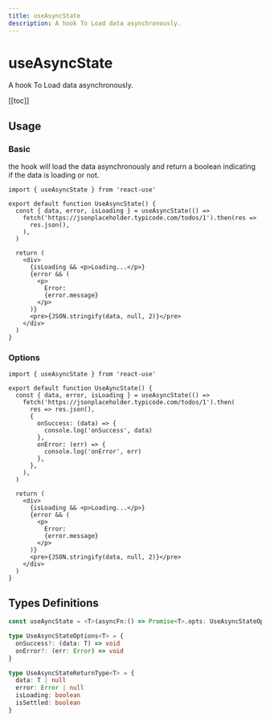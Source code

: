 ```yaml
---
title: useAsyncState
description: A hook To Load data asynchronously.
---
```


# useAsyncState

A hook To Load data asynchronously.

[[toc]]

## Usage

### Basic

the hook will load the data asynchronously and return a boolean indicating if the data is loading or not.

```tsx
import { useAsyncState } from 'react-use'

export default function UseAsyncState() {
  const { data, error, isLoading } = useAsyncState(() =>
    fetch('https://jsonplaceholder.typicode.com/todos/1').then(res =>
      res.json(),
    ),
  )

  return (
    <div>
      {isLoading && <p>Loading...</p>}
      {error && (
        <p>
          Error:
          {error.message}
        </p>
      )}
      <pre>{JSON.stringify(data, null, 2)}</pre>
    </div>
  )
}
```

<div>
<div ref="demo"></div>
</div>

### Options

```tsx
import { useAsyncState } from 'react-use'

export default function UseAyncState() {
  const { data, error, isLoading } = useAsyncState(() =>
    fetch('https://jsonplaceholder.typicode.com/todos/1').then(
      res => res.json(),
      {
        onSuccess: (data) => {
          console.log('onSuccess', data)
        },
        onError: (err) => {
          console.log('onError', err)
        },
      },
    ),
  )

  return (
    <div>
      {isLoading && <p>Loading...</p>}
      {error && (
        <p>
          Error:
          {error.message}
        </p>
      )}
      <pre>{JSON.stringify(data, null, 2)}</pre>
    </div>
  )
}
```

## Types Definitions

```ts
const useAyncState = <T>(asyncFn:() => Promise<T>,opts: UseAsyncStateOptions<T> = {}): UseAsyncStateReturnType<T>

type UseAsyncStateOptions<T> = {
  onSuccess?: (data: T) => void
  onError?: (err: Error) => void
}

type UseAsyncStateReturnType<T> = {
  data: T | null
  error: Error | null
  isLoading: boolean
  isSettled: boolean
}
```

<script setup>
import { createElement } from 'react'
import { createRoot } from 'react-dom/client'
import { ref, onMounted } from 'vue'
import UseAyncState from './use-async-state.tsx'

const demo = ref()

onMounted(() => {
  const root = createRoot(demo.value)
  root.render(createElement(UseAyncState, {}, null))
})

</script>
